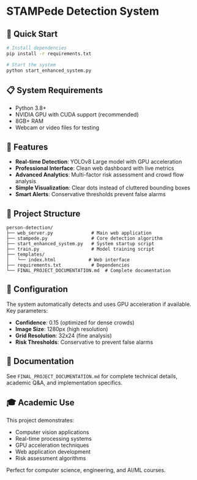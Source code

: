 # STAMPede Detection System

## 🚀 Quick Start

```bash
# Install dependencies
pip install -r requirements.txt

# Start the system
python start_enhanced_system.py
```

## 📋 System Requirements

- Python 3.8+
- NVIDIA GPU with CUDA support (recommended)
- 8GB+ RAM
- Webcam or video files for testing

## 🎯 Features

- **Real-time Detection**: YOLOv8 Large model with GPU acceleration
- **Professional Interface**: Clean web dashboard with live metrics
- **Advanced Analytics**: Multi-factor risk assessment and crowd flow analysis
- **Simple Visualization**: Clear dots instead of cluttered bounding boxes
- **Smart Alerts**: Conservative thresholds prevent false alarms

## 📁 Project Structure

```
person-detection/
├── web_server.py              # Main web application
├── stampede.py                # Core detection algorithm  
├── start_enhanced_system.py   # System startup script
├── train.py                   # Model training script
├── templates/
│   └── index.html            # Web interface
├── requirements.txt           # Dependencies
└── FINAL_PROJECT_DOCUMENTATION.md  # Complete documentation
```

## 🔧 Configuration

The system automatically detects and uses GPU acceleration if available. Key parameters:

- **Confidence**: 0.15 (optimized for dense crowds)
- **Image Size**: 1280px (high resolution)
- **Grid Resolution**: 32x24 (fine analysis)
- **Risk Thresholds**: Conservative to prevent false alarms

## 📖 Documentation

See `FINAL_PROJECT_DOCUMENTATION.md` for complete technical details, academic Q&A, and implementation specifics.

## 🎓 Academic Use

This project demonstrates:
- Computer vision applications
- Real-time processing systems
- GPU acceleration techniques
- Web application development
- Risk assessment algorithms

Perfect for computer science, engineering, and AI/ML courses.
